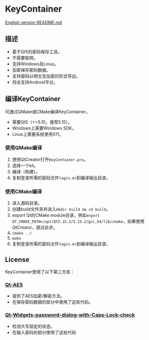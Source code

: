 ﻿# KeyContainer
 [English version README.md](https://github.com/realth000/keycontainer/blob/master/README.md)
## 描述
+ 基于Qt5的密码保存工具。
+ 不需要联网。
+ 支持Windows及Linux。
+ 加密保存密码数据。
+ 支持密码以明文及加密的形式导出。
+ 将会支持Android平台。

## 编译KeyContainer
可通过QMake或CMake编译KeyContainer。
+ 需要Qt5（>=5.10，推荐5.15）。
+ Windows上需要Windows SDK。
+ Linux上需要系统使用X11。
### 使用QMake编译
1. 使用QtCreator打开``KeyContainer.pro``。
2. 选择一个kit。
3. 编译（构建）。
4. 复制登录所需的密码文件``login.ec``到编译输出目录。
### 使用CMake编译
1. 进入源码目录。
2. 创建build文件夹并进入``mkdir build && cd build``。
3. export Qt的CMake module目录，例如``export QT_CMAKE_PATH=/opt/Qt5.15.2/5.15.2/gcc_64/lib/cmake``，如果使用QtCreator，跳过此步。
4. ``cmake ../``
5. ``make``
6. 复制登录所需的密码文件``login.ec``到编译输出目录。
## License
KeyContainer使用了以下第三方库：
### [Qt-AES](https://github.com/bricke/Qt-AES/)
+ 提供了AES加密/解密方法。
+ 在保存密码数据的部分中使用了这些代码。
### [Qt-Widgets-password-dialog-with-Caps-Lock-check](https://github.com/savolai/Qt-Widgets-password-dialog-with-Caps-Lock-check/)
+ 检测大写锁定的状态。
+ 在输入密码的部分使用了这些代码
